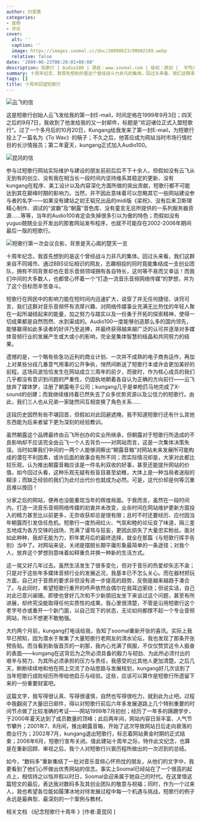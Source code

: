 ```yaml
---
author: 刘恩惠
categories:
- 音频
- 评论
cover:
  alt: ''
  caption: ''
  image: https://images.soomal.cc/doc/20090623/00002169.webp
  relative: false
date: '2009-06-23T00:20:01+08:00'
description: 短歌行 | Audio100 | 源自：www.soomal.com | 版权：原创 |  平均/总评分：09.94/159
summary: 十周年纪念，我首先想到的是这个曾经战斗力非凡的集体。回过头来看，我们这群来自不同城市、通过BBS论坛相识的网友，志趣相投的同时竟能集结成一支创业团队，拥有不同背景却也在音乐音频领域拥有各自特长，这何等不易而又幸运！而我们中间的大多数人，也都曾心怀着一个“打造一流音乐音频网络传媒”的梦想，并为了这个目标而辛苦奋斗。
tags: []
title: 十周年回望短歌行
---
```


![云飞的信](https://images.soomal.cc/doc/20090623/00002166.webp)



这是短歌行创始人云飞发给我的第一封E-mail，时间定格在1999年9月3日；四天之后的9月7日，我收到了他发给我的又一封邮件，标题是“欢迎诸位正式入盟短歌行”。过了一个多月后的10月20日，Kungang给我发来了第一封E-mail，为短歌行投上了一篇名为《To Wav》的稿子；不久之后，他答应成为网站当时市场行情栏目的长沙情报员；第二年夏天，kungang正式加入Audio100。



![昆冈的信](https://images.soomal.cc/doc/20090623/00002167.webp)



参与过短歌行网站实际维护与建设的朋友前前后后不下十余人，但假如没有云飞从无到有的创立、没有我在相当长一段时间内坚持维系其稳定的更新、没有kungang在程序、美工设计以及内容深化方面所做的突出贡献，短歌行都不可能达到其在巅峰时期的影响力。当然，并不因此意味着可以忽略其它一些网站建设参与者的名字――如果没有建站之初王韬兄出品的midi版《梁祝》、没有后来卫斯理精心制作、调试的“波霸”及“朝露”音色库、没有童言无忌所提供的一系列服务器资源……等等，当年的Audio100肯定会失掉很多引以为傲的特色；而假如没有yuguo兢兢业业开发出的那套网站发布程序，也就不可能存在2002-2006年期间最后一版的短歌行。



![短歌行第一次会议合影，背景是天心阁的楚天一览](https://images.soomal.cc/doc/20090623/00002168.webp)



十周年纪念，我首先想到的是这个曾经战斗力非凡的集体。回过头来看，我们这群来自不同城市、通过BBS论坛相识的网友，志趣相投的同时竟能集结成一支创业团队，拥有不同背景却也在音乐音频领域拥有各自特长，这何等不易而又幸运！而我们中间的大多数人，也都曾心怀着一个“打造一流音乐音频网络传媒”的梦想，并为了这个目标而辛苦奋斗。



短歌行在网民中的影响力能在短时间内迅速扩大，说穿了并无任何捷径、诀窍可言，我们这群对音乐音频怀有浓厚兴趣、对网络传媒事业充满无比热忱的年轻人聚在一起所凝结起来的能量，加之努力与踏实以及一份勇于开拓的探索精神，使得一切成果都是自然而然、水到渠成的。Audio100一度能够创造那么多的国内领先，能够赢得如此多读者的好评乃至追捧，并最终获得越来越广泛的认可并逐渐对多媒体音频行业的发展产生或大或小的影响，完全是集体智慧的结晶和共同努力的结果。



遗憾的是，一个略有些急功近利的商业计划、一次并不成熟的电子商务运作，再加上对某些分歧几番意气用事的公开争执，悄然间断送了短歌行本或许会更加美好的前程。这场风波恰恰发生在网站成立三周年的前夕，而彼时，作为核心成员的我们几乎都没有意识到问题的严重性，仍固执地朝着各自认为正确的方向前行――云飞放弃了媒体梦，注册了朝露电子公司；kungang几乎是单枪匹马地完成了X-sound的创建；而我继续维持着已然失去了众多优势资源以及公信力的短歌行。由此，我们三人也从兄弟一家陡然间互相变换了角色关系……



这段历史固然有些不堪回首，但假如对此回避遮掩，我不知道短歌行还有什么其他东西能为后来者留下更为深刻的经验教训。



虽然朝露这个品牌最终由云飞所创办的实业所继承，但朝露对于短歌行所造成的不良影响却不应该完全由云飞一个人去背负――对网站而言，这是一次集体决策失误。当时如果我们中间的一两个人能够洞察出“朝露音箱”对网站未来发展所可能构成的潜在不利因素，或许后面的故事会有所不同；而实际情况却是，大家对此都比较乐观，认为推出朝露音箱应该是一件名利双收的好事，甚至还能提升网站的价值。如今回过头看，这种乐观无疑有些盲目甚至幼稚，大体上是一种当局者迷般的糊涂；而缺乏经验的我们为此付出代价也就成为必然。可是，这代价却是何等沉重且难以挽回！



分家之后的网站，便再也没能重现当年的辉煌局面。于我而言，虽然在一段时间内，打造一流音乐音频网络传媒的初衷并未改变，业余时间在网站维护更新方面投入的精力甚至比以前更多，无奈收获却总是很有限；且时不时还要经历、应付因当年朝露而引发信任危机。短歌行一度热闹红火、气氛和睦的论坛变了味道，隔三差五地成为各方交锋的战场，充满了谩骂与狂妄，更因此损失了大量忠实粉丝。面对如此种种，我却无能为力，积年累月后的最终选择，就全在那篇《与短歌行挥手告别》当中了。对网站来说，关闭是摆脱长期平庸形象最简单的一条途径；对我个人，放弃这个梦想则意味着如释重负并换一种新的生活方式。



这一晃又好几年过去。虽然生活发生了很多变化，但对于音乐的热爱却矢志不渝；只是对于这些年多媒体音频行业的发展近况，我基本已不怎么关心。而在器材把玩方面，自己对于音质的要求非但没有进一步提高的趋势，反倒是越来越趋于凑合了。与此同时，希望短歌行重开的呼声依然会偶尔在我耳边萦绕；但说实话，自己对此已意兴阑珊。即使也曾好几次和不少新朋旧友坐下来谈过这个问题，甚至有所进展，却终究没能取得任何实质性的成果。我心里很清楚，不管是沿用短歌行这个老字号亦或重开一个新门面，以自己现下的状态，无论如何都撑不起一个专业音频网站，所以不想更不敢勉强。



大约两个月前，kungang打电话给我，告知了soomal重新开张的喜讯。实际上我早已预知，因为潜水于聚集了大量短歌行老网友的清水论坛，我也发现了那条开张预告贴。而当看到新版首页的一刹那，我内心充满了佩服，不仅仅赞赏这令人振奋的表面――kungang在这背后为之所必须具备的毅力与韧劲、为此所必须付出的艰辛与努力、为其所必须承担的压力与责任，我感受的比其他人更加清楚。之后几天，断断续续地和他在网上交流了办站思路与发展规划，kungang好几次谈到了当年短歌行成败经历所带给他启示与经验。这些，应该可以算作是短歌行所遗留下来的一份重要财富吧。



这篇文字，我写得很认真、写得很谨慎，自然也写得很吃力，就到此为止吧。过程中我翻阅了大量旧日邮件，得以对短歌行前后六年多发展道路上几个特别重要的时间节点做了比较准确的考证――网站1999年7月初创；经历了一年多的蹒跚学步，于2000年夏天达到了成员数量的顶峰；此后两年间，网站内容日渐丰富、人气节节攀升；2001年7、8月间，推出朝露音箱，开始了这次导致网站日后走向衰落的商业行为；2002年7月，kungang退出短歌行，标志着网站黄金时期的正式结束；2006年6月，短歌行宣布关闭。值此建站十周年之际，特作此文纪念，也算是在重新回顾、审视之后，我个人对短歌行兴衰历程所做出的一次迟到的总结。



如今，“数码多”重新集结了一批对音乐音频心怀热忱的朋友，从他们的文字中，我更看到了他们心怀做出优秀网站的信念。事实上Soomal已经站在了一个很高的起点上，相信持之以恒并假以时日，Soomal会迎来属于她自己的时代。在这里借这篇短文的最后，表达我对数码多及其创业团队的敬意与祝福；同时，作为一个过来人，我也希望各位能如履薄冰地对待发展过程中每一个机遇与挑战，短歌行的例子永远是最典型、最深刻的一个案例与教材。



相关文档
《纪念短歌行十周年 》[作者:夏昆冈 ]